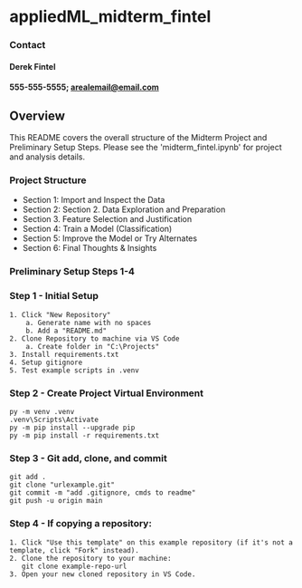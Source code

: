 # appliedML_midterm_fintel
### Contact
#### Derek Fintel
#### 555-555-5555; arealemail@email.com

## Overview
This README covers the overall structure of the Midterm Project and Preliminary Setup Steps. Please see the 'midterm_fintel.ipynb' for project and analysis details.

### Project Structure
- Section 1: Import and Inspect the Data
- Section 2: Section 2. Data Exploration and Preparation
- Section 3. Feature Selection and Justification
- Section 4: Train a Model (Classification)
- Section 5: Improve the Model or Try Alternates 
- Section 6: Final Thoughts & Insights

### Preliminary Setup Steps 1-4
### Step 1 - Initial Setup
```
1. Click "New Repository"
    a. Generate name with no spaces
    b. Add a "README.md"
2. Clone Repository to machine via VS Code
    a. Create folder in "C:\Projects"
3. Install requirements.txt
4. Setup gitignore
5. Test example scripts in .venv
```
### Step 2 - Create Project Virtual Environment
```
py -m venv .venv
.venv\Scripts\Activate
py -m pip install --upgrade pip 
py -m pip install -r requirements.txt
```
### Step 3 - Git add, clone, and commit
```
git add .
git clone "urlexample.git"
git commit -m "add .gitignore, cmds to readme"
git push -u origin main
```
### Step 4 - If copying a repository:
```
1. Click "Use this template" on this example repository (if it's not a template, click "Fork" instead).
2. Clone the repository to your machine:
   git clone example-repo-url
3. Open your new cloned repository in VS Code.
```